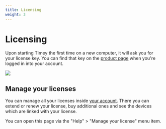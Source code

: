 ```yaml
---
title: Licensing 
weight: 3
---
```


# Licensing

Upon starting Timey the first time on a new computer, it will ask you for your license key. You can find that key on the
[product page](https://felix-schmid.de/product/timey) when you're logged in into your account.

![](/assets/docs/timey/v1/img/activate_license.png)

## Manage your licenses

You can manage all your licenses inside [your account](https://felix-schmid.de/product/timey). There you can extend or
renew your license, buy additional ones and see the devices which are linked with your license.

You can open this page via the "Help" > "Manage your license" menu item.